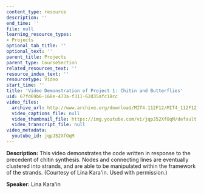 ```yaml
---
content_type: resource
description: ''
end_time: ''
file: null
learning_resource_types:
- Projects
optional_tab_title: ''
optional_text: ''
parent_title: Projects
parent_type: CourseSection
related_resources_text: ''
resource_index_text: ''
resourcetype: Video
start_time: ''
title: 'Video Demonstration of Project 1: Chitin and Butterflies'
uid: 67fd69b6-168e-473a-f311-62d35afc18cc
video_files:
  archive_url: http://www.archive.org/download/MIT4.112F12/MIT4_112F12_Video_Ex1_LK_300k.mp4
  video_captions_file: null
  video_thumbnail_file: https://img.youtube.com/vi/jqpJ52XfOqM/default.jpg
  video_transcript_file: null
video_metadata:
  youtube_id: jqpJ52XfOqM
---
```


**Description:** This video demonstrates the code written in response to the precedent of chitin synthesis. Nodes and connecting lines are eventually clustered into strands, and are able to be manipulated within the framework of the strands. (Courtesy of Lina Kara'in. Used with permission.)

**Speaker:** Lina Kara'in